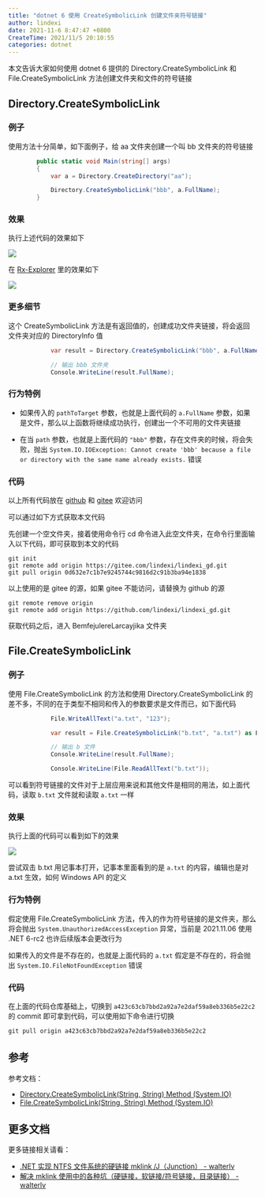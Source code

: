 ```yaml
---
title: "dotnet 6 使用 CreateSymbolicLink 创建文件夹符号链接"
author: lindexi
date: 2021-11-6 8:47:47 +0800
CreateTime: 2021/11/5 20:10:55
categories: dotnet
---
```


本文告诉大家如何使用 dotnet 6 提供的 Directory.CreateSymbolicLink 和 File.CreateSymbolicLink 方法创建文件夹和文件的符号链接

<!--more-->


<!-- CreateTime:2021/11/5 20:10:55 -->


<!-- 发布 -->

## Directory.CreateSymbolicLink

### 例子

使用方法十分简单，如下面例子，给 aa 文件夹创建一个叫 bb 文件夹的符号链接

```csharp
        public static void Main(string[] args)
        {
            var a = Directory.CreateDirectory("aa");

            Directory.CreateSymbolicLink("bbb", a.FullName);
        }
```

### 效果

执行上述代码的效果如下

<!-- ![](image/dotnet 6 使用 CreateSymbolicLink 创建文件夹符号链接/dotnet 6 使用 CreateSymbolicLink 创建文件夹符号链接0.png) -->

![](http://image.acmx.xyz/lindexi%2F20211152014156475.jpg)

在 [Rx-Explorer](https://www.microsoft.com/store/productId/9N88QBQKF2RS) 里的效果如下

<!-- ![](image/dotnet 6 使用 CreateSymbolicLink 创建文件夹符号链接/dotnet 6 使用 CreateSymbolicLink 创建文件夹符号链接1.png) -->

![](http://image.acmx.xyz/lindexi%2F2021115201442899.jpg)

### 更多细节

这个 CreateSymbolicLink 方法是有返回值的，创建成功文件夹链接，将会返回文件夹对应的 DirectoryInfo 值

```csharp
            var result = Directory.CreateSymbolicLink("bbb", a.FullName) as DirectoryInfo;

            // 输出 bbb 文件夹
            Console.WriteLine(result.FullName);
```

### 行为特例

- 如果传入的 `pathToTarget` 参数，也就是上面代码的 `a.FullName` 参数，如果是文件，那么以上函数将继续成功执行，创建出一个不可用的文件夹链接

- 在当 `path` 参数，也就是上面代码的 `"bbb"` 参数，存在文件夹的时候，将会失败，抛出 `System.IO.IOException: Cannot create 'bbb' because a file or directory with the same name already exists.` 错误

### 代码

以上所有代码放在 [github](https://github.com/lindexi/lindexi_gd/tree/0d632e7c1b7e9245744c9816d2c91b3ba94e1838/BemfejulereLarcayjika) 和 [gitee](https://gitee.com/lindexi/lindexi_gd/tree/0d632e7c1b7e9245744c9816d2c91b3ba94e1838/BemfejulereLarcayjika) 欢迎访问

可以通过如下方式获取本文代码

先创建一个空文件夹，接着使用命令行 cd 命令进入此空文件夹，在命令行里面输入以下代码，即可获取到本文的代码

```
git init
git remote add origin https://gitee.com/lindexi/lindexi_gd.git
git pull origin 0d632e7c1b7e9245744c9816d2c91b3ba94e1838
```

以上使用的是 gitee 的源，如果 gitee 不能访问，请替换为 github 的源

```
git remote remove origin
git remote add origin https://github.com/lindexi/lindexi_gd.git
```

获取代码之后，进入 BemfejulereLarcayjika 文件夹

## File.CreateSymbolicLink

### 例子

使用 File.CreateSymbolicLink 的方法和使用 Directory.CreateSymbolicLink 的差不多，不同的在于类型不相同和传入的参数要求是文件而已，如下面代码

```csharp
            File.WriteAllText("a.txt", "123");

            var result = File.CreateSymbolicLink("b.txt", "a.txt") as FileInfo;

            // 输出 b 文件
            Console.WriteLine(result.FullName);

            Console.WriteLine(File.ReadAllText("b.txt"));
```

可以看到符号链接的文件对于上层应用来说和其他文件是相同的用法，如上面代码，读取 `b.txt` 文件就和读取 `a.txt` 一样

### 效果

执行上面的代码可以看到如下的效果

<!-- ![](image/dotnet 6 使用 CreateSymbolicLink 创建文件夹符号链接/dotnet 6 使用 CreateSymbolicLink 创建文件夹符号链接2.png) -->

![](http://image.acmx.xyz/lindexi%2F2021116834246891.jpg)

尝试双击 b.txt 用记事本打开，记事本里面看到的是 `a.txt` 的内容，编辑也是对 a.txt 生效，如何 Windows API 的定义

### 行为特例

假定使用 File.CreateSymbolicLink 方法，传入的作为符号链接的是文件夹，那么将会抛出 `System.UnauthorizedAccessException` 异常，当前是 2021.11.06 使用 .NET 6-rc2 也许后续版本会更改行为

如果传入的文件是不存在的，也就是上面代码的 `a.txt` 假定是不存在的，将会抛出 `System.IO.FileNotFoundException` 错误

### 代码

在上面的代码仓库基础上，切换到 `a423c63cb7bbd2a92a7e2daf59a8eb336b5e22c2` 的 commit 即可拿到代码，可以使用如下命令进行切换

```csharp
git pull origin a423c63cb7bbd2a92a7e2daf59a8eb336b5e22c2
```

## 参考

参考文档： 

- [Directory.CreateSymbolicLink(String, String) Method (System.IO)](https://docs.microsoft.com/en-us/dotnet/api/system.io.directory.createsymboliclink?view=net-6.0&WT.mc_id=WD-MVP-5003260 )
- [File.CreateSymbolicLink(String, String) Method (System.IO)](https://docs.microsoft.com/en-us/dotnet/api/system.io.file.createsymboliclink?view=net-6.0&WT.mc_id=WD-MVP-5003260 )

## 更多文档

更多链接相关请看：

- [.NET 实现 NTFS 文件系统的硬链接 mklink /J（Junction） - walterlv](https://blog.walterlv.com/post/mklink-junction-in-dotnet.html )
- [解决 mklink 使用中的各种坑（硬链接，软链接/符号链接，目录链接） - walterlv](https://blog.walterlv.com/post/problems-of-mklink.html )

